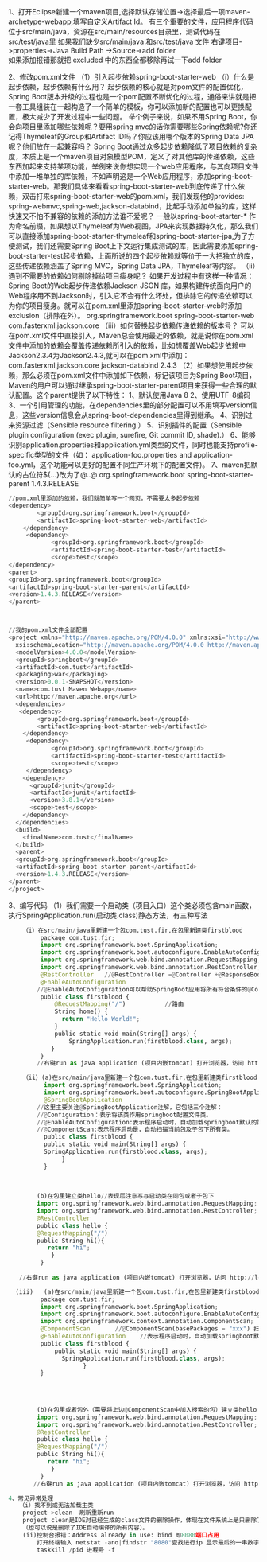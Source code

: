
1、打开Eclipse新建一个maven项目,选择默认存储位置->选择最后一项maven-archetype-webapp,填写自定义Artifact Id。
  有三个重要的文件，应用程序代码位于src/main/java，资源在src/main/resources目录里，测试代码在src/test/java里
  如果我们缺少src/main/java 和src/test/java 文件 右键项目->properties->Java Build Path ->Source->add folder  
  如果添加报错那就把 excluded 中的东西全都移除再试一下add folder

2、修改pom.xml文件
  （1）引入起步依赖spring-boot-starter-web
     （i）什么是起步依赖，起步依赖有什么用？
        起步依赖的核心就是对pom文件的配置优化，Spring Boot版本升级的过程也是一个pom配置不断优化的过程，通俗来讲就是把一套工具组装在一起构造了一个简单的模板，你可以添加新的配置也可以更换配置，极大减少了开发过程中一些问题。
        举个例子来说，如果不用Spring Boot，你会向项目里添加哪些依赖呢？要用spring mvc的话你需要哪些Spring依赖呢?你还记得Thymeleaf的Group和Artifact ID吗？你应该用哪个版本的Spring Data JPA呢？他们放在一起兼容吗？
        Spring Boot通过众多起步依赖降低了项目依赖的复杂度，本质上是一个maven项目对象模型POM，定义了对其他库的传递依赖，这些东西加起来支持某项功能，举例来说你想实现一个web应用程序，与其向项目文件中添加一堆单独的库依赖，不如声明这是一个Web应用程序，添加spring-boot-starter-web。那我们具体来看看spring-boot-starter-web到底传递了什么依赖，双击打来spring-boot-starter-web的pom.xml，我们发现他的provides: spring-webmvc,spring-web,jackson-databind，比起手动添加单独的库，这样快速又不怕不兼容的依赖的添加方法谁不爱呢？
        一般以spring-boot-starter-* 作为命名前缀，如果想以Thymeleaf为Web视图，JPA来实现数据持久化，那么我们可以直接添加spring-boot-starter-thymeleaf和spring-boot-starter-jpa,为了方便测试，我们还需要Spring Boot上下文运行集成测试的库，因此需要添加spring-boot-starter-test起步依赖，上面所说的四个起步依赖就等价于一大把独立的库，这些传递依赖涵盖了Spring MVC，Spring Data JPA，Thymeleaf等内容。
     （ii）遇到不需要的依赖如何剔除掉给项目瘦身呢？
         如果开发过程中有这样一种情况：Spring Boot的Web起步传递依赖Jackson JSON 库，如果构建传统面向用户的Web程序用不到Jackson时，引入它不会有什么坏处，但排除它的传递依赖可以为你的项目瘦身。就可以在pom.xml里添加spring-boot-starter-web时添加exclusion（排除在外）。
         <dependency>
           <groupId>org.springframework.boot</groupId>
           <artifactId>spring-boot-starter-web</artifactId>
           <exclusions>
               <exclusion><groupId>com.fasterxml.jackson.core</groupId></exclusion>
           </exclusions>
         </dependency>
      （iii）如何替换起步依赖传递依赖的版本号？
          可以在pom.xml文件中直接引入，Maven总会使用最近的依赖，就是说你在pom.xml文件中添加的依赖会覆盖传递依赖所引入的依赖，比如想覆盖Web起步依赖中Jackson2.3.4为Jackson2.4.3,就可以在pom.xml中添加：
          <dependency>
           <groupId>com.fasterxml.jackson.core</groupId>
           <artifactId>jackson-databind</artifactId>
           <version>2.4.3</version>
         </dependency>
  （2）如果想使用起步依赖，那么必须在pom.xml文件中添加如下依赖，标记该项目为Spring Boot项目，Maven的用户可以通过继承spring-boot-starter-parent项目来获得一些合理的默认配置。这个parent提供了以下特性：
     1、默认使用Java 8
     2、使用UTF-8编码
     3、一个引用管理的功能，在dependencies里的部分配置可以不用填写version信息，这些version信息会从spring-boot-dependencies里得到继承。
     4、识别过来资源过滤（Sensible resource filtering.）
     5、识别插件的配置（Sensible plugin configuration (exec plugin, surefire, Git commit ID, shade).）
     6、能够识别application.properties和application.yml类型的文件，同时也能支持profile-specific类型的文件（如： application-foo.properties and application-foo.yml，这个功能可以更好的配置不同生产环境下的配置文件)。
     7、maven把默认的占位符${…}改为了@..@
        <parent>
        <groupId>org.springframework.boot</groupId>
        <artifactId>spring-boot-starter-parent</artifactId>
        <version>1.4.3.RELEASE</version>
        </parent>


```python
//pom.xml里添加的依赖，我们就简单写一个网页，不需要太多起步依赖
<dependency>
        <groupId>org.springframework.boot</groupId>
        <artifactId>spring-boot-starter-web</artifactId>
    </dependency>
     <dependency>
            <groupId>org.springframework.boot</groupId>
            <artifactId>spring-boot-starter-test</artifactId>
            <scope>test</scope>
</dependency>
<parent>
<groupId>org.springframework.boot</groupId>
<artifactId>spring-boot-starter-parent</artifactId>
<version>1.4.3.RELEASE</version>
</parent>



//我的pom.xml文件全部配置
<project xmlns="http://maven.apache.org/POM/4.0.0" xmlns:xsi="http://www.w3.org/2001/XMLSchema-instance"
  xsi:schemaLocation="http://maven.apache.org/POM/4.0.0 http://maven.apache.org/maven-v4_0_0.xsd">
  <modelVersion>4.0.0</modelVersion>
  <groupId>springboot</groupId>
  <artifactId>com.tust</artifactId>
  <packaging>war</packaging>
  <version>0.0.1-SNAPSHOT</version>
  <name>com.tust Maven Webapp</name>
  <url>http://maven.apache.org</url>
  <dependencies>
   <dependency>
        <groupId>org.springframework.boot</groupId>
        <artifactId>spring-boot-starter-web</artifactId>
    </dependency>
     <dependency>
            <groupId>org.springframework.boot</groupId>
            <artifactId>spring-boot-starter-test</artifactId>
            <scope>test</scope>
     </dependency>
    <dependency>
      <groupId>junit</groupId>
      <artifactId>junit</artifactId>
      <version>3.8.1</version>
      <scope>test</scope>
    </dependency>
  </dependencies>
  <build>
    <finalName>com.tust</finalName>
  </build>
  <parent>
  <groupId>org.springframework.boot</groupId>
  <artifactId>spring-boot-starter-parent</artifactId>
  <version>1.4.3.RELEASE</version>
</parent>
</project>
```

3、编写代码
   （1）我们需要一个启动类（项目入口）这个类必须包含main函数，执行SpringApplication.run(启动类.class)静态方法，有三种写法


```python
    （i）在src/main/java里新建一个包com.tust.fir,在包里新建类firstblood
         package com.tust.fir;
         import org.springframework.boot.SpringApplication;
         import org.springframework.boot.autoconfigure.EnableAutoConfiguration;
         import org.springframework.web.bind.annotation.RequestMapping;
         import org.springframework.web.bind.annotation.RestController;
         @RestController   //@RestController =@Controller +@ResponseBody(需要返回JSON，XML或自定义mediaType内容到页面) 
         @EnableAutoConfiguration 
        //@EnableAutoConfiguration可以帮助SpringBoot应用将所有符合条件的@Configuration配置都加载到当前SpringBoot创建并使用的IoC容器。
         public class firstblood {
             @RequestMapping("/")           //路由
             String home() {
               return "Hello World!";
             }
             public static void main(String[] args) {
                 SpringApplication.run(firstblood.class, args);
            }
         }
        //右键run as java application (项目内嵌tomcat) 打开浏览器，访问 http://localhost:8080/
```


```python
    （ii）(a)在src/main/java里新建一个包com.tust.fir,在包里新建类firstblood
          import org.springframework.boot.SpringApplication;
          import org.springframework.boot.autoconfigure.SpringBootApplication;
          @SpringBootApplication   
        //这里主要关注@SpringBootApplication注解，它包括三个注解：
        //@Configuration：表示将该类作用springboot配置文件类。
        //@EnableAutoConfiguration:表示程序启动时，自动加载springboot默认的配置。
        //@ComponentScan:表示程序启动是，自动扫描当前包及子包下所有类。
          public class firstblood {
          public static void main(String[] args) {
          SpringApplication.run(firstblood.class, args);
               }
          }
           
            
            
        (b)在包里建立类hello//表现层注意写与启动类在同包或者子包下
        import org.springframework.web.bind.annotation.RequestMapping;
        import org.springframework.web.bind.annotation.RestController;
        @RestController
        public class hello {
        @RequestMapping("/")
        public String hi(){
           return "hi";
            }
         }
          
   //右键run as java application (项目内嵌tomcat) 打开浏览器，访问 http://localhost:8080/
```


```python
  (iii)   (a)在src/main/java里新建一个包com.tust.fir,在包里新建类firstblood
         package com.tust.fir;
         import org.springframework.boot.SpringApplication;
         import org.springframework.boot.autoconfigure.EnableAutoConfiguration;
         import org.springframework.context.annotation.ComponentScan;
         @ComponentScan       //@ComponentScan(basePackages = "xxx") 扫描包内的类
         @EnableAutoConfiguration    //表示程序启动时，自动加载springboot默认的配置
         public class firstblood {
             public static void main(String[] args) {
		       SpringApplication.run(firstblood.class, args);
	                 }
         }

           
            
            
        (b)在包里或者包外（需要将上边@ComponentScan中加入搜索的包）建立类hello
        import org.springframework.web.bind.annotation.RequestMapping;
        import org.springframework.web.bind.annotation.RestController;
        @RestController
        public class hello {
        @RequestMapping("/")
        public String hi(){
           return "hi";
            }
         }
       //右键run as java application (项目内嵌tomcat) 打开浏览器，访问 http://localhost:8080/
```


```python
4、常见异常处理
   （i）找不到或无法加载主类
    project->clean  刷新重新run   
    project clean是IDE对已经生成的class文件的删除操作，体现在文件系统上是只删除了Target目录中classes文件夹中所有内容！
    （也可以说是删除了IDE自动编译的所有内容）。
    (ii)控制台报错：Address already in use: bind 即8080端口占用
        打开终端输入 netstat -ano|findstr "8080"查找进行ip 显示最后的一串数字
        taskkill /pid 进程号 -f
```
